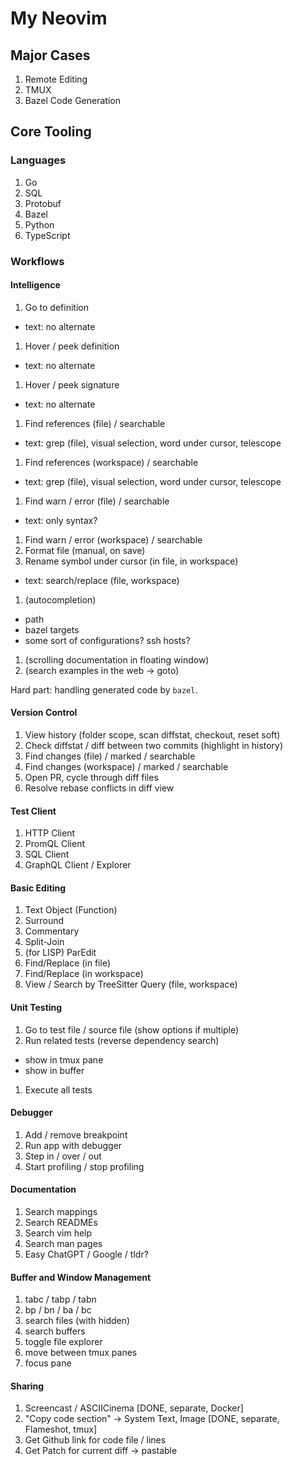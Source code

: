 # My Neovim

## Major Cases
1. Remote Editing
1. TMUX
1. Bazel Code Generation

## Core Tooling

### Languages
1. Go
1. SQL
1. Protobuf
1. Bazel
1. Python
1. TypeScript

### Workflows
#### Intelligence
1. Go to definition
  - text: no alternate
1. Hover / peek definition
  - text: no alternate
1. Hover / peek signature
  - text: no alternate
1. Find references (file) / searchable
  - text: grep (file), visual selection, word under cursor, telescope
1. Find references (workspace) / searchable
  - text: grep (file), visual selection, word under cursor, telescope
1. Find warn / error (file) / searchable
  - text: only syntax?
1. Find warn / error (workspace) / searchable
1. Format file (manual, on save)
1. Rename symbol under cursor (in file, in workspace)
  - text: search/replace (file, workspace)
1. (autocompletion)
  - path
  - bazel targets
  - some sort of configurations? ssh hosts?
1. (scrolling documentation in floating window)
1. (search examples in the web -> goto)

Hard part: handling generated code by `bazel`.

#### Version Control
1. View history (folder scope, scan diffstat, checkout, reset soft)
1. Check diffstat / diff between two commits (highlight in history)
1. Find changes (file) / marked / searchable
1. Find changes (workspace) / marked / searchable
1. Open PR, cycle through diff files
1. Resolve rebase conflicts in diff view

#### Test Client
1. HTTP Client
1. PromQL Client
1. SQL Client
1. GraphQL Client / Explorer

#### Basic Editing
1. Text Object (Function)
1. Surround
1. Commentary
1. Split-Join
1. (for LISP) ParEdit
1. Find/Replace (in file)
1. Find/Replace (in workspace)
1. View / Search by TreeSitter Query (file, workspace)

#### Unit Testing
1. Go to test file / source file (show options if multiple)
1. Run related tests (reverse dependency search)
  - show in tmux pane
  - show in buffer
1. Execute all tests

#### Debugger
1. Add / remove breakpoint
1. Run app with debugger
1. Step in / over / out
1. Start profiling / stop profiling

#### Documentation
1. Search mappings
1. Search READMEs
1. Search vim help
1. Search man pages
1. Easy ChatGPT / Google / tldr?

#### Buffer and Window Management
1. tabc / tabp / tabn
1. bp / bn / ba / bc
1. search files (with hidden)
1. search buffers
1. toggle file explorer
1. move between tmux panes
1. focus pane

#### Sharing
1. Screencast / ASCIICinema [DONE, separate, Docker]
1. "Copy code section" -> System Text, Image [DONE, separate, Flameshot, tmux]
1. Get Github link for code file / lines
1. Get Patch for current diff -> pastable
